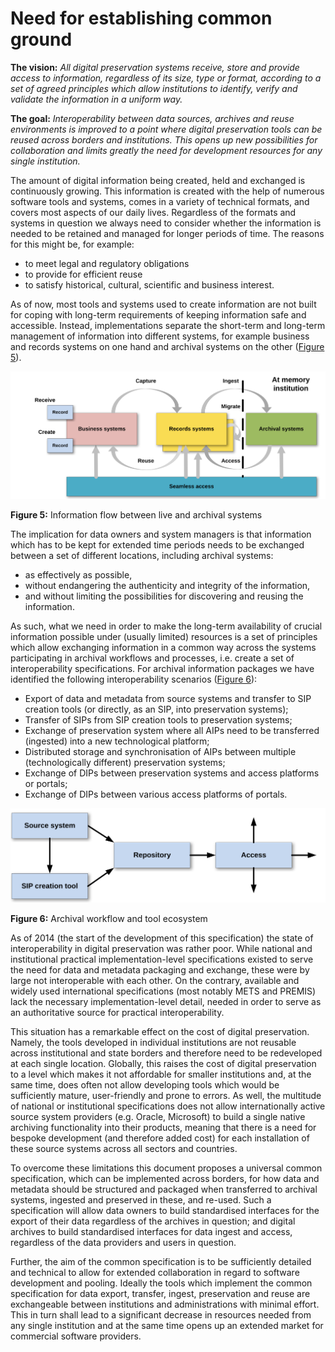# Need for establishing common ground

**The vision:** *All digital preservation systems receive, store and provide access to information, regardless of its size, type or format, according to a set of agreed principles which allow institutions to identify, verify and validate the information in a uniform way.*

**The goal:** *Interoperability between data sources, archives and reuse environments is improved to a point where digital preservation tools can be reused across borders and institutions. This opens up new possibilities for collaboration and limits greatly the need for development resources for any
single institution.*

The amount of digital information being created, held and exchanged is continuously growing. This information is created with the help of numerous software tools and systems, comes in a variety of technical formats, and covers most aspects of our daily lives. Regardless of the formats and systems in question we always need to consider whether the information is needed to be retained and managed for longer periods of time. The reasons for this might be, for example:

- to meet legal and regulatory obligations
- to provide for efficient reuse
- to satisfy historical, cultural, scientific and business interest.

As of now, most tools and systems used to create information are not built for coping with long-term
requirements of keeping information safe and accessible. Instead, implementations separate the short-term and long-term management of information into different systems, for example business and records
systems on one hand and archival systems on the other ([Figure 5](#fig5)).

<a name="fig5"></a>
![OAIS Entities](figs/fig_5_oais_ent.svg "Information flow between live and archival systems")

**Figure 5:** Information flow between live and archival systems

The implication for data owners and system managers is that information which has to be kept for
extended time periods needs to be exchanged between a set of different locations, including archival
systems:

- as effectively as possible,
- without endangering the authenticity and integrity of the information,
- and without limiting the possibilities for discovering and reusing the information.

As such, what we need in order to make the long-term availability of crucial information possible under
(usually limited) resources is a set of principles which allow exchanging information in a common way
across the systems participating in archival workflows and processes, i.e. create a set of interoperability
specifications. For archival information packages we have identified the following interoperability scenarios
([Figure 6](#fig6)):

- Export of data and metadata from source systems and transfer to SIP creation tools (or directly, as
an SIP, into preservation systems);
- Transfer of SIPs from SIP creation tools to preservation systems;
- Exchange of preservation system where all AIPs need to be transferred (ingested) into a new
technological platform;
- Distributed storage and synchronisation of AIPs between multiple (technologically different)
preservation systems;
- Exchange of DIPs between preservation systems and access platforms or portals;
- Exchange of DIPs between various access platforms of portals.

<a name="fig6"></a>
![OAIS Entities](figs/fig_6_arch_wrkflw.svg "Archival workflow and tool ecosystem")

**Figure 6:** Archival workflow and tool ecosystem

As of 2014 (the start of the development of this specification) the state of interoperability in digital preservation was rather poor. While national and institutional practical implementation-level specifications existed to serve the need for data and metadata packaging and exchange, these were by large not
interoperable with each other. On the contrary, available and widely used international specifications (most notably METS and PREMIS) lack the necessary implementation-level detail, needed in order to serve as an authoritative source for practical interoperability.

This situation has a remarkable effect on the cost of digital preservation. Namely, the tools developed in individual institutions are not reusable across institutional and state borders and therefore need to be redeveloped at each single location. Globally, this raises the cost of digital preservation to a level which makes it not affordable for smaller institutions and, at the same time, does often not allow developing tools which would be sufficiently mature, user-friendly and prone to errors. As well, the multitude of national or institutional specifications does not allow internationally active source system providers (e.g. Oracle, Microsoft) to build a single native archiving functionality into their products, meaning that there is a need for bespoke development (and therefore added cost) for each installation of these source systems across all sectors and countries.

To overcome these limitations this document proposes a universal common specification, which can be implemented across borders, for how data and metadata should be structured and packaged when transferred to archival systems, ingested and preserved in these, and re-used. Such a specification will allow data owners to build standardised interfaces for the export of their data regardless of the archives in question; and digital archives to build standardised interfaces for data ingest and access, regardless of the
data providers and users in question.

Further, the aim of the common specification is to be sufficiently detailed and technical to allow for extended collaboration in regard to software development and pooling. Ideally the tools which implement the common specification for data export, transfer, ingest, preservation and reuse are exchangeable between institutions and administrations with minimal effort. This in turn shall lead to a significant decrease in resources needed from any single institution and at the same time opens up an extended market for commercial software providers.
